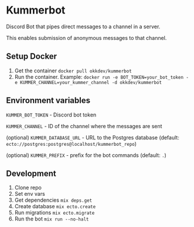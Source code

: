 # Kummerbot

Discord Bot that pipes direct messages to a channel in a server.

This enables submission of anonymous messages to that channel. 

## Setup Docker
1. Get the container `docker pull okkdev/kummerbot`
1. Run the container. Example: `docker run -e BOT_TOKEN=your_bot_token -e KUMMER_CHANNEL=your_kummer_channel -d okkdev/kummerbot`

## Environment variables

`KUMMER_BOT_TOKEN` - Discord bot token

`KUMMER_CHANNEL` - ID of the channel where the messages are sent

(optional) `KUMMER_DATABASE_URL` - URL to the Postgres database (default: `ecto://postgres:postgres@localhost/kummerbot_repo`)

(optional) `KUMMER_PREFIX` - prefix for the bot commands (default: `.`)

## Development
1. Clone repo
1. Set env vars
1. Get dependencies `mix deps.get`
1. Create database `mix ecto.create`
1. Run migrations `mix ecto.migrate`
1. Run the bot `mix run --no-halt`
